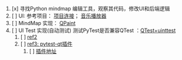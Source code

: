 1. [x] 寻找Python mindmap 编辑工具，观察其代码，修改UI和后端逻辑 
2. [ ] UI: 参考项目： [项目连接](https://www.zhihu.com/question/39607624)； [音乐播放器](https://github.com/feeluown/FeelUOwn)
3. [ ] MindMap 实现： [QPaint](http://zetcode.com/gui/pyqt5/painting/)
4. [ ] UI Test 实现(自动测试)   测试PyTest是否兼容QTest ：[QTest+uinttest](http://johnnado.com/pyqt-qtest-example/)
   1. [ ] [ref2](https://www.cnblogs.com/bhlt1998/p/10908219.html)
   2. [ ] [ref3: pytest-qt插件](https://pytest-qt.readthedocs.io/en/latest/)
      1. [ ] [插件地址](https://pypi.org/project/pytest-qt/)